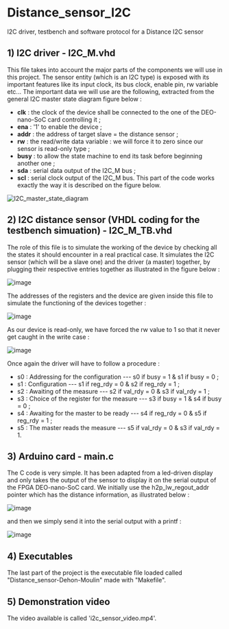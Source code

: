 # Distance_sensor_I2C
I2C driver, testbench and software protocol for a Distance I2C sensor

## 1) I2C driver - I2C_M.vhd
This file takes into account the major parts of the components we will use in this project.
The sensor entity (which is an I2C type) is exposed with its important features like its input clock, its bus clock, enable pin, rw variable etc...
The important data we will use are the following, extracted from the general I2C master state diagram figure below :
  - **clk** : the clock of the device shall be connected to the one of the DEO-nano-SoC card controlling it ;
  - **ena** : '1' to enable the device ;
  - **addr** : the address of target slave = the distance sensor ;
  - **rw** : the read/write data variable : we will force it to zero since our sensor is read-only type ;
  - **busy** : to allow the state machine to end its task before beginning another one ;
  - **sda** : serial data output of the I2C_M bus ;
  - **scl** : serial clock output of the I2C_M bus.
 This part of the code works exactly the way it is described on the figure below.
 
 ![I2C_master_state_diagram](https://user-images.githubusercontent.com/74544161/118660105-2e311480-b7ee-11eb-8cf9-5206a2bdc8a2.png)


## 2) I2C distance sensor (VHDL coding for the testbench simuation) - I2C_M_TB.vhd
The role of this file is to simulate the working of the device by checking all the states it should encounter in a real practical case.
It simulates the I2C sensor (which will be a slave one) and the driver (a master) together, by plugging their respective entries together as illustrated in the figure below :

![image](https://user-images.githubusercontent.com/74544161/118664017-6c7c0300-b7f1-11eb-9c33-bd7ca719481b.png)

The addresses of the registers and the device are given inside this file to simulate the functioning of the devices together :

![image](https://user-images.githubusercontent.com/74544161/118672580-a6043c80-b7f8-11eb-9381-4e303e6d6df6.png)


As our device is read-only, we have forced the rw value to 1 so that it never get caught in the write case :

![image](https://user-images.githubusercontent.com/74544161/118672710-bddbc080-b7f8-11eb-8c63-af704addd0ad.png)

Once again the driver will have to follow a procedure :
  - s0 : Addressing for the configuration --- s0 if busy = 1 & s1 if busy = 0 ;
  - s1 : Configuration --- s1 if reg_rdy = 0 & s2 if reg_rdy = 1 ;
  - s2 : Awaiting of the measure --- s2 if val_rdy = 0 & s3 if val_rdy = 1 ;
  - s3 : Choice of the register for the measure --- s3 if busy = 1 & s4 if busy = 0 ;
  - s4 : Awaiting for the master to be ready --- s4 if reg_rdy = 0 & s5 if reg_rdy = 1 ;
  - s5 : The master reads the measure --- s5 if val_rdy = 0 & s3 if val_rdy = 1.


## 3) Arduino card - main.c

The C code is very simple. It has been adapted from a led-driven display and only takes the output of the sensor to display it on the serial output of the FPGA DEO-nano-SoC card. We initially use the h2p_lw_regout_addr pointer which has the distance information, as illustrated below :

![image](https://user-images.githubusercontent.com/74544161/118673886-a94bf800-b7f9-11eb-9bc1-eb5edfcaf0cf.png)

and then we simply send it into the serial output with a printf :

![image](https://user-images.githubusercontent.com/74544161/118674185-e2846800-b7f9-11eb-9394-e643657b3c1e.png)



## 4) Executables
The last part of the project is the executable file loaded called "Distance_sensor-Dehon-Moulin" made with "Makefile".

## 5) Demonstration video
The video available is called 'i2c_sensor_video.mp4'.
